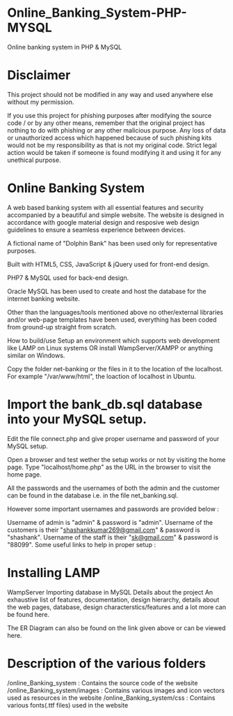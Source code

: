 # Online_Banking_System-PHP-MYSQL
Online banking system in PHP &amp; MySQL 

# Disclaimer

This project should not be modified in any way and used anywhere else without my permission.

If you use this project for phishing purposes after modifying the source code / or by any other means, remember that the original project has nothing to do with phishing or any other malicious purpose. Any loss of data or unauthorized access which happened because of such phishing kits would not be my responsibility as that is not my original code. Strict legal action would be taken if someone is found modifying it and using it for any unethical purpose.

# Online Banking System
A web based banking system with all essential features and security accompanied by a beautiful and simple website. The website is designed in accordance with google material design and resposive web design guidelines to ensure a seamless experience between devices.

A fictional name of "Dolphin Bank" has been used only for representative purposes.

Built with
HTML5, CSS, JavaScript & jQuery used for front-end design.

PHP7 & MySQL used for back-end design.

Oracle MySQL has been used to create and host the database for the internet banking website.

Other than the languages/tools mentioned above no other/external libraries and/or web-page templates have been used, everything has been coded from ground-up straight from scratch.

How to build/use
Setup an environment which supports web development like LAMP on Linux systems OR install WampServer/XAMPP or anything similar on Windows.

Copy the folder net-banking or the files in it to the location of the localhost. For example "/var/www/html", the loaction of localhost in Ubuntu.

# Import the bank_db.sql database into your MySQL setup.

Edit the file connect.php and give proper username and password of your MySQL setup.

Open a browser and test wether the setup works or not by visiting the home page. Type "localhost/home.php" as the URL in the browser to visit the home page.

All the passwords and the usernames of both the admin and the customer can be found in the database i.e. in the file net_banking.sql.

However some important usernames and passwords are provided below :

Username of admin is "admin" & password is "admin".
Username of the customers is their "shashankkumar269@gmail.com" & password is "shashank".
Username of the staff is their "sk@gmail.com" & password is "88099".
Some useful links to help in proper setup :

# Installing LAMP
WampServer
Importing database in MySQL
Details about the project
An exhaustive list of features, documentation, design hierarchy, details about the web pages, database, design characterstics/features and a lot more can be found here.

The ER Diagram can also be found on the link given above or can be viewed here.

# Description of the various folders
/online_Banking_system : Contains the source code of the website
/online_Banking_system/images : Contains various images and icon vectors used as resources in the website
/online_Banking_system/css : Contains various fonts(.ttf files) used in the website
